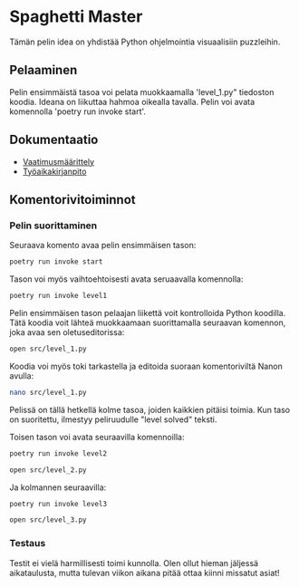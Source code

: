 # Spaghetti Master
Tämän pelin idea on yhdistää Python ohjelmointia visuaalisiin puzzleihin.

## Pelaaminen
Pelin ensimmäistä tasoa voi pelata muokkaamalla 'level_1.py" tiedoston koodia. Ideana on liikuttaa hahmoa oikealla tavalla. Pelin voi avata komennolla 'poetry run invoke start'.

## Dokumentaatio

- [Vaatimusmäärittely](./dokumentaatio/vaatimusmaarittely.md)
- [Työaikakirjanpito](./dokumentaatio/tyoaikakirjanpito.md)

## Komentorivitoiminnot

### Pelin suorittaminen

Seuraava komento avaa pelin ensimmäisen tason:

```bash
poetry run invoke start
```

Tason voi myös vaihtoehtoisesti avata seruaavalla komennolla:

```bash
poetry run invoke level1
```

Pelin ensimmäisen tason pelaajan liikettä voit kontrolloida Python koodilla. Tätä koodia voit lähteä muokkaamaan suorittamalla seuraavan komennon, joka avaa sen oletuseditorissa:

```bash
open src/level_1.py
```

Koodia voi myös toki tarkastella ja editoida suoraan komentoriviltä Nanon avulla:

```bash
nano src/level_1.py
```

Pelissä on tällä hetkellä kolme tasoa, joiden kaikkien pitäisi toimia. Kun taso on suoritettu, ilmestyy peliruudulle "level solved" teksti.

Toisen tason voi avata seuraavilla komennoilla:

```bash
poetry run invoke level2
```

```bash
open src/level_2.py
```

Ja kolmannen seuraavilla:

```bash
poetry run invoke level3
```

```bash
open src/level_3.py
```

### Testaus

Testit ei vielä harmillisesti toimi kunnolla. Olen ollut hieman jäljessä aikataulusta, mutta tulevan viikon aikana pitää ottaa kiinni missatut asiat!